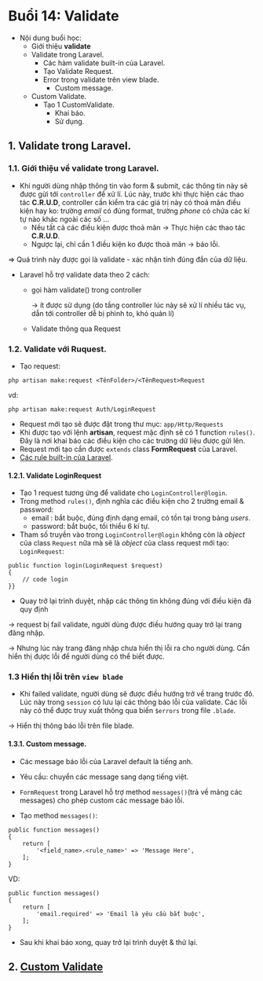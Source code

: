 # Buổi 14: Validate

- Nội dung buổi học:
    - Giới thiệu **validate**
    - Validate trong Laravel.
        - Các hàm validate built-in của Laravel.
        - Tạo Validate Request.
        - Error trong validate trên view blade.
            - Custom message.
    - Custom Validate.
        - Tạo 1 CustomValidate.
            - Khai báo.
            - Sử dụng.

## 1. Validate trong Laravel.
### 1.1. Giới thiệu về validate trong Laravel.
- Khi người dùng nhập thông tin vào form & submit, các thông tin này sẽ được gửi tới `controller` để xử lí. Lúc này, trước khi thực hiện các thao tác **C.R.U.D**, controller cần kiểm tra các giá trị này có thoả mãn điều kiện hay ko: trường *email* có đúng format, trường *phone* có chứa các kí tự nào khác ngoài các số ...
    - Nếu tất cả các điều kiện được thoả mãn -> Thực hiện các thao tác **C.R.U.D**.
    - Ngược lại, chỉ cần 1 điều kiện ko được thoả mãn -> báo lỗi.

=> Quá trình này được gọi là validate - xác nhận tính đúng đắn của dữ liệu.

- Laravel hỗ trợ validate data theo 2 cách:
    - gọi hàm validate() trong controller 
        
        -> ít được sử dụng (do tầng controller lúc này sẽ xử lí nhiều tác vụ, dẫn tới controller dễ bị phình to, khó quản lí)
    - Validate thông qua Request

### 1.2. Validate với Ruquest.
- Tạo request:
```
php artisan make:request <TênFolder>/<TênRequest>Request
```
vd:
```
php artisan make:request Auth/LoginRequest
```
- Request mới tạo sẽ được đặt trong thư mục: `app/Http/Requests`
- Khi được tạo với lệnh **artisan**, request mặc định sẽ có 1 function `rules()`. Đây là nơi khai báo các điều kiện cho các trường dữ liệu được gửi lên.
- Request mới tạo cần được `extends` class **FormRequest** của Laravel. 
- [Các rule built-in của Laravel](https://laravel.com/docs/5.0/validation#available-validation-rules).

#### 1.2.1. Validate LoginRequest
- Tạo 1 request tương ứng để validate cho `LoginController@login`.
- Trong method `rules()`, định nghĩa các điều kiện cho 2 trường email & password:
    - email :   bắt buộc, đúng định dạng email, có tồn tại trong bảng *users*.
    - password: bắt buộc, tối thiểu 6 kí tự.
- Tham số truyền vào trong `LoginController@login` không còn là *object* của class `Request` nữa mà sẽ là *object* của class request mới tạo: `LoginRequest`:
```
public function login(LoginRequest $request)
{
    // code login
}}
```
- Quay trở lại trình duyệt, nhập các thông tin không đúng với điều kiện đã quy định

-> request bị fail validate, người dùng được điều hướng quay trở lại trang đăng nhập.

-> Nhưng lúc này trang đăng nhập chưa hiển thị lỗi ra cho người dùng. Cần hiển thị được lỗi để người dùng có thể biết được.

### 1.3 Hiển thị lỗi trên `view blade`
- Khi failed validate, người dùng sẽ được điều hướng trở về trang trước đó. Lúc này trong `session` có lưu lại các thông báo lỗi của validate. Các lỗi này có thể được truy xuất thông qua biến `$errors` trong file `.blade`.

-> Hiển thị thông báo lỗi trên file blade.

#### 1.3.1. Custom message.
- Các message báo lỗi của Laravel default là tiếng anh.
- Yêu cầu: chuyển các message sang dạng tiếng việt.

- `FormRequest` trong Laravel hỗ trợ method `messages()`(trả về mảng các messages) cho phép custom các message báo lỗi.

- Tạo method `messages()`:
```
public function messages()
{
    return [
        '<field_name>.<rule_name>' => 'Message Here',
    ];
}
```
VD:

```
public function messages()
{
    return [
        'email.required' => 'Email là yêu cầu bắt buộc',
    ];
}
```

- Sau khi khai báo xong, quay trở lại trình duyệt & thử lại.

## 2. [Custom Validate](https://laravel.com/docs/5.0/validation#custom-validation-rules)